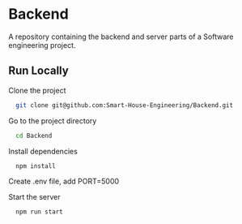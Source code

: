 # Backend

A repository containing the backend and server parts of a Software engineering project.

## Run Locally

Clone the project

```bash
  git clone git@github.com:Smart-House-Engineering/Backend.git
```

Go to the project directory

```bash
  cd Backend
```

Install dependencies

```bash
  npm install
```

Create .env file, add PORT=5000

Start the server

```bash
  npm run start
```
